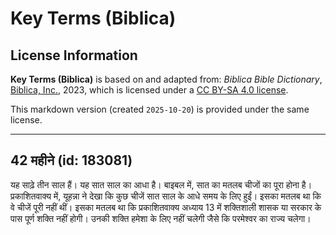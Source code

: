 # Key Terms (Biblica)

## License Information

**Key Terms (Biblica)** is based on and adapted from: _Biblica Bible Dictionary_, [Biblica, Inc.](https://www.biblica.com/), 2023, which is licensed under a [CC BY-SA 4.0 license](https://creativecommons.org/licenses/by-sa/4.0/legalcode.en).

This markdown version (created `2025-10-20`) is provided under the same license.



--------------------------------

## 42 महीने (id: 183081)

यह साढ़े तीन साल हैं। यह सात साल का आधा है। बाइबल में, सात का मतलब चीजों का पूरा होना है। प्रकाशितवाक्य में, यूहन्ना ने देखा कि कुछ चीजें सात साल के आधे समय के लिए हुईं। इसका मतलब था कि वे चीजें पूरी नहीं थीं। इसका मतलब था कि प्रकाशितवाक्य अध्याय 13 में शक्तिशाली शासक या सरकार के पास पूर्ण शक्ति नहीं होगी। उनकी शक्ति हमेशा के लिए नहीं चलेगी जैसे कि परमेश्वर का राज्य चलेगा।


